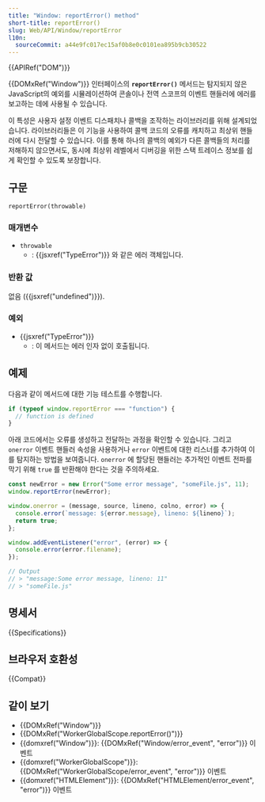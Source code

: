 ```yaml
---
title: "Window: reportError() method"
short-title: reportError()
slug: Web/API/Window/reportError
l10n:
  sourceCommit: a44e9fc017ec15af0b8e0c0101ea895b9cb30522
---
```


{{APIRef("DOM")}}

{{DOMxRef("Window")}} 인터페이스의 **`reportError()`** 메서드는 탐지되지 않은 JavaScript의 예외를 시뮬레이션하여 콘솔이나 전역 스코프의 이벤트 핸들러에 에러를 보고하는 데에 사용될 수 있습니다.

이 특성은 사용자 설정 이벤트 디스패치나 콜백을 조작하는 라이브러리를 위해 설계되었습니다.
라이브러리들은 이 기능을 사용하여 콜백 코드의 오류를 캐치하고 최상위 핸들러에 다시 전달할 수 있습니다.
이를 통해 하나의 콜백의 예외가 다른 콜백들의 처리를 저해하지 않으면서도, 동시에 최상위 레벨에서 디버깅을 위한 스택 트레이스 정보를 쉽게 확인할 수 있도록 보장합니다.

## 구문

```js-nolint
reportError(throwable)
```

### 매개변수

- `throwable`
  - : {{jsxref("TypeError")}} 와 같은 에러 객체입니다.

### 반환 값

없음 ({{jsxref("undefined")}}).

### 예외

- {{jsxref("TypeError")}}
  - : 이 메서드는 에러 인자 없이 호출됩니다.

## 예제

다음과 같이 메서드에 대한 기능 테스트를 수행합니다.

```js
if (typeof window.reportError === "function") {
  // function is defined
}
```

아래 코드에서는 오류를 생성하고 전달하는 과정을 확인할 수 있습니다. 그리고 `onerror` 이벤트 핸들러 속성을 사용하거나 `error` 이벤트에 대한 리스너를 추가하여 이를 탐지하는 방법을 보여줍니다.
`onerror` 에 할당된 핸들러는 추가적인 이벤트 전파를 막기 위해 `true` 를 반환해야 한다는 것을 주의하세요.

```js
const newError = new Error("Some error message", "someFile.js", 11);
window.reportError(newError);

window.onerror = (message, source, lineno, colno, error) => {
  console.error(`message: ${error.message}, lineno: ${lineno}`);
  return true;
};

window.addEventListener("error", (error) => {
  console.error(error.filename);
});

// Output
// > "message:Some error message, lineno: 11"
// > "someFile.js"
```

## 명세서

{{Specifications}}

## 브라우저 호환성

{{Compat}}

## 같이 보기

- {{DOMxRef("Window")}}
- {{DOMxRef("WorkerGlobalScope.reportError()")}}
- {{domxref("Window")}}: {{DOMxRef("Window/error_event", "error")}} 이벤트
- {{domxref("WorkerGlobalScope")}}: {{DOMxRef("WorkerGlobalScope/error_event", "error")}} 이벤트
- {{domxref("HTMLElement")}}: {{DOMxRef("HTMLElement/error_event", "error")}} 이벤트
